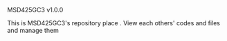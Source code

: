MSD425GC3 v1.0.0

This is MSD425GC3's repository place . View each others' codes and files and manage them
